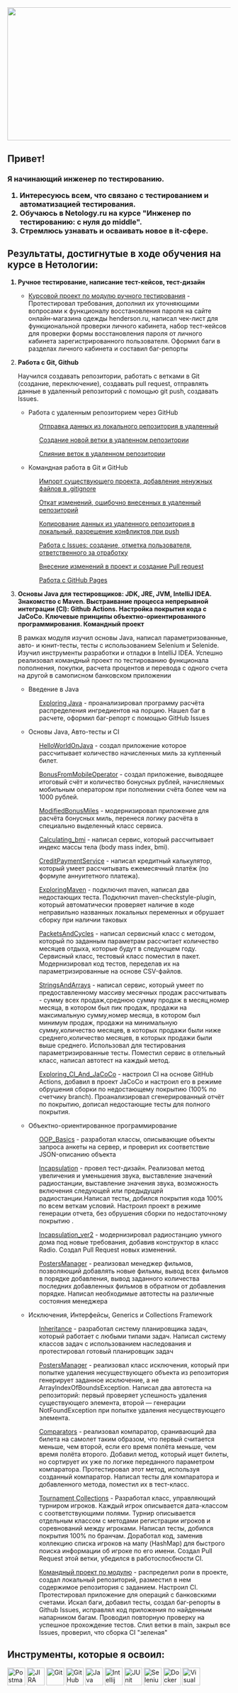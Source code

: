 <div class="Images" align ="center">
</div>
<div class="Badges-visiting" align ="center">

<img src="https://habiskerja.com/wp-content/uploads/2022/12/Improving-Your-Software-Quality-Assurance-Process-in-2021.webp"  width="1920" height="300"/>
  <!--<img src="https://komarev.com/ghpvc/?username=Stacyde&style=flat-square&color=228B22" align ="right"/>-->
  </div>

<div class="About-me" align ="left">
  <h2>Привет!
<h3>
<p>Я начинающий инженер по тестированию.</p>
<ol>
<li>Интересуюсь всем, что связано с тестированием и автоматизацией тестирования.</li>
<li>Обучаюсь в Netology.ru на курсе "Инженер по тестированию: с нуля до middle".</li>
<li>Стремлюсь узнавать и осваивать новое в it-сфере.</li>
</ol>
</div>

<!--<aside class="Tools">
<section class="Tools-section">
<div class="Tools-img" align ="left">
<h2 class="Tools-title">Статистика языков программирования, которые я использую: </h2>

[![Top Langs](https://github-readme-stats.vercel.app/api/top-langs/?username=Stacyde&layout=compact&theme=tokyonight)](https://github.com/anuraghazra/github-readme-stats)
</div>
</section>
</aside>-->

<div class="Tasks" align ="left">
<h2 class="Tasks-title">Результаты, достигнутые в ходе обучения на курсе в Нетологии: </h2>
<ol>
<b><li> Ручное тестирование, написание тест-кейсов, тест-дизайн </li></b>
 <ul>
 <li> <p><a href="https://clck.ru/3BhpmL">Курсовой проект по модулю ручного тестирования</a> - Протестировал требования, дополнил их уточняющими вопросами к функционалу восстановления пароля на сайте онлайн-магазина одежды henderson.ru, написал чек-лист для функциональной проверки личного кабинета, набор тест-кейсов для проверки формы восстановления пароля от личного кабинета зарегистрированного пользователя. Оформил баги в разделах личного кабинета и составил баг-репорты</p> </li>
 </ul>
 
<!--<b><li>HTML и CSS для тестировщиков</li></b>
<p>Умею верстать сайты на HTML и CSS и вносить изменения в существующую вёрстку.</p>
 <ul>
<li>Введение в верстку</li>
  </ul>
<ul>
 <ol> <a href="https://codepen.io/stacyde/full/PoedMMR">Вёрстка блока с кратким описанием языка HTML</a> </ol>
 <ol> <a href="https://codepen.io/stacyde/pen/JjvmPLy">Стилизация краткого описания статьи для блога Нетологии</a> </ol>
 <ol><a href="https://codepen.io/stacyde/pe">Виджет новой статьи в блоге Нетологии</a> </ol>
 </ul>
 <ul>
<li>Контентные теги</li>
 </ul>
<ul>
 <ol>  <a href="https://codepen.io/stacyde/pen/gOzBzvm">Вёрстка статьи «Чемпионат мира по футболу» для «Википедии» </ol> </li>
 <ol> <a href="https://codepen.io/stacyde/pen/dyegKdV">Вёрстка блока с иллюстрацией для статьи о Монреале</a> </ol>
 <ol> <a href="https://codepen.io/stacyde/pen/yLjRqBO">Стилизация блоков с иллюстрациями для статьи о Нью-Йорке</ol> </li>
 </ul>
<ul>
<li>Теги для вёрстки структуры контента</li>
</ul>
<ul>
  <ol> <a href="https://codepen.io/stacyde/pen/BaxGBMM">История Монреаля.Вёрстка по стандарту W3C</a> </ol>
  <ol> <a href="https://codepen.io/stacyde/pen/qBYQBao">Стилизация блока Новостей</a> </ol>
  <ol> <a href="https://codepen.io/stacyde/pen/gOzQOoV"> Добавление стилей в раздел услуг веб-студии</a> </ol>
 </ul>
<ul>
<li>Позиционирование блочных элементов</li>
  </ul>
<ul>
   <ol> <a href="https://codepen.io/stacyde/pen/jOxQYaa?editors=1100">Улучшение сайта Нетологии — исправление раздела «Наши эксперты»</a> </ol>
  <ol> <a href="https://codepen.io/stacyde/pen/MWGzQMw?editors=1100">Исправление отступов на странице "Курсы Нетологии"</a> </ol>
  <ol> <a href="https://codepen.io/stacyde/pen/MWGzVKK?editors=1100">Исправление ошибок во вложенности HTML-элементов на странице "Блог Нетология"</a> </ol>
  </ul>
<ul>
<li>Нестандартные элементы форм</li>
  </ul>
<ul>
 <ol> <a href="https://codepen.io/stacyde/pen/ZEowpQK?editors=1100">Верстка страницы «Направления Нетологии»</a> </ol>
 <ol> <a href="https://codepen.io/stacyde/pen/poVGEQW">Блок выбора города</a> </ol>
 <ol> <a href="https://codepen.io/stacyde/pen/OJZdbXp?editors=1100">Поле поиска</a> </ol>
  </ul>
<ul>
<li>Позиционирование flex-элементов</li>
  </ul>
<ul>
 <ol> <a href="https://codepen.io/stacyde/pen/oNdVRor?editors=0100">Фиксирование блоков</a> </ol>
 <ol> <a href="https://codepen.io/stacyde/pen/abGMrGM?editors=0100">Правка статьи из блога Нетологии.</a> </ol>
 <ol> <a href="https://codepen.io/stacyde/pen/YzLgbOX?editors=0100">Вёрстка текста по PSD-макету</a></ol>
 </ul>-->
 
<b><li> Работа с Git, Github </li></b>
<p>Научился создавать репозитории, работать с ветками в Git (создание, переключение), создавать pull request, отправлять данные в удаленный репозиторий с помощью git push, создавать Issues.</p>
<ul>
<li>Работа с удаленным репозиторием через GitHub</li>
  </ul>
<ul>
<ol> <a href="https://github.com/halestormik/NeuroStartUp">Отправка данных из локального репозитория в удаленный</a> </ol>
 <ol> <a href="https://github.com/halestormik/NeuroStartUp/tree/new-text">Создание новой ветки в удаленном репозитории</a> </ol>
   <ol> <a href="https://github.com/halestormik/MergeNeuroStartUp">Слияние веток в удаленном репозитории</a> </ol>
</ul>
<ul>
<li>Командная работа в Git и GitHub</li>
  </ul>
<ul>
 <ol> <a href="https://github.com/halestormik/landing">Импорт существующего проекта, добавление ненужных файлов в .gitignore</a> </ol>
 <ol> <a href="https://github.com/halestormik/Using_Revert_First_Time">Откат изменений, ошибочно внесенных в удаленный репозиторий</a></ol>
 <ol> <a href="https://github.com/halestormik/git-2-homeworks-fork">Копирование данных из удаленного репозитория в локальный, разрешение конфликтов при push</a></ol>
  <ol> <a href="https://github.com/netology-code/git-2-homeworks-issues/issues/4816">Работа с Issues: создание, отметка пользователя, ответственного за отработку</a> </ol>
  <ol> <a href="https://github.com/netology-code/git-2-homeworks-pr/pull/4826">Внесение изменений в проект и создание Pull request</a> </ol>
   <ol> <a href="https://halestormik.github.io/Portfolio/">Работа с GitHub Pages</a> </ol>
 </ul>
 
<b><li> Основы Java для тестировщиков: JDK, JRE, JVM, IntelliJ IDEA. Знакомство с Maven. Выстраивание процесса непрерывной интеграции (CI): Github Actions. Настройка покрытия кода с JaCoCo. Ключевые принципы объектно-ориентированного программирования. Командный проект</li></b>
<p>В рамках модуля изучил основы Java, написал параметризованные, авто- и юнит-тесты, тесты с использованием Selenium и Selenide. Изучил инструменты разработки и отладки в IntelliJ IDEA. Успешно реализовал командный проект по тестированию функционала пополнения, покупки, расчета процентов и перевода с одного счета на другой в самописном банковском приложении</p>

<ul>
<li>Введение в Java</li>
  </ul>
<ul>
<ol> <p><a href="https://github.com/halestormik/ExploringJava/issues/1">Exploring Java</a> - проанализировал программу расчёта распределения ингредиентов на порцию. Нашел баг в расчете, оформил баг-репорт с помощью GitHub Issues </p></ol>
</ul>
<ul>
<li>Основы Java, Авто-тесты и CI</li>
  </ul>
<ul>
 <ol> <p><a href="https://github.com/halestormik/HelloWorldOnJava/">HelloWorldOnJava</a> - cоздал приложение которое рассчитывает количество начисленных миль за купленный билет.</p></ol>
   <ol><p> <a href="https://github.com/halestormik/BonusFromMobileOperator">BonusFromMobileOperator</a> - cоздал приложение, выводящее итоговый счёт и количество бонусных рублей, начисляемых мобильным оператором при пополнении счёта более чем на 1000 рублей.</p></ol>
    <ol><p> <a href="https://github.com/halestormik/ModifiedBonusMiles">ModifiedBonusMiles</a> - модернизировал приложение для расчёта бонусных миль, перенеся логику расчёта в специально выделенный класс сервиса.</p></ol>
   <ol> <p><a href="https://github.com/halestormik/Calculating_bmi">Calculating_bmi</a> - написал сервис, который рассчитывает индекс массы тела (body mass index, bmi).</p></ol>
   <ol> <p><a href="https://github.com/halestormik/CreditPaymentService">CreditPaymentService</a> - написал кредитный калькулятор, который умеет рассчитывать ежемесячный платёж (по формуле аннуитетного платежа).</p></ol>
   <ol><p> <a href="https://github.com/halestormik/ExploringMaven">ExploringMaven</a> - подключил maven, написал два недостающих теста. Подключил maven-checkstyle-plugin, который автоматически проверяет наличие в коде неправильно названных локальных переменных и обрушает сборку при наличии таковых</p></ol>
   <ol><p> <a href="https://github.com/halestormik/PacketsAndCycles">PacketsAndCycles</a> - написал сервисный класс с методом, который по заданным параметрам рассчитает количество месяцев отдыха, которые будут в следующем году. Сервисный класс, тестовый класс поместил в пакет. Модернизировал код тестов, переделав их на параметризированные на основе CSV-файлов.</p></ol>
    <ol><p> <a href="https://github.com/halestormik/StringsAndArrays">StringsAndArrays</a> - написал сервис, который умеет по предоставленному массиву месячных продаж рассчитывать - сумму всех продаж,среднюю сумму продаж в месяц,номер месяца, в котором был пик продаж, продажи на максимальную сумму,номер месяца, в котором был минимум продаж, продажи на минимальную сумму,количество месяцев, в которых продажи были ниже среднего,количество месяцев, в которых продажи были выше среднего. Использовал для тестирования параметризированные тесты. Поместил сервис в отлельный класс, написал автотест на каждый метод.</p></ol>
      <ol><p> <a href="https://github.com/halestormik/Exploring_CI_And_JaCoCo">Exploring_CI_And_JaCoCo</a> - настроил CI на основе GitHub Actions, добавил в проект JaCoCo и настроил его в режиме обрушения сборки по недостающему покрытию (100% по счетчику branch). Проанализировал сгенерированный отчёт по покрытию, дописал недостающие тесты для полного покрытия.</p></ol> </ul>
<ul>
<li>Объектно-ориентированное программирование</li>
  </ul>
<ul>
     <ol><p> <a href="https://github.com/halestormik/OOP_Basics">OOP_Basics</a> - разработал классы, описывающие объекты запроса анкеты на сервер, и проверил их соответствие JSON-описанию объекта</p></ol>
     <ol> <p><a href="https://github.com/halestormik/9.Incapsulation">Incapsulation</a> - провел тест-дизайн. Реализовал метод увеличения и уменьшения звука, выставление значений радиостанции, выставление значения звука, возможность включения следующей или предыдущей радиостанции.Написал тесты, добился покрытия кода 100% по всем веткам условий. Настроил проект в режиме генерации отчета, без обрушения сборки по недостаточному покрытию .</p></ol>
     <ol><p> <a href="https://github.com/halestormik/9.Incapsulation/pull/2">Incapsulation_ver2</a> - модернизировал радиостанцию умного дома под новые требования, добавив конструктор в класс Radio. Создал Pull Request новых изменений.</p></ol>
     <ol><p> <a href="https://github.com/halestormik/PostersManager">PostersManager</a> - реализовал менеджер фильмов, позволяющий добавлять новые фильмы, вывод всех фильмов в порядке добавления, вывод заданного количества последних добавленных фильмов в обратном от добавления порядке. Написал необходимые автотесты на различные состояния менеджера</p></ol>
 </ul>
 <ul>
<li>Исключения, Интерфейсы, Generics и Collections Framework</li>
  </ul>
<ul>
     <ol><p> <a href="https://github.com/halestormik/13.Inheritance">Inheritance</a> - разработал систему планировщика задач, который работает с любыми типами задач. Написал систему классов задач с использованием наследования и протестировал готовый планировщик задач</p></ol>
     <ol><p> <a href="https://github.com/halestormik/14.-Exceptions">PostersManager</a> - реализовал класс исключения, который при попытке удаления несуществующего объекта из репозитория генерирует заданное исключение, а не ArrayIndexOfBoundsException. Написал два автотеста на репозиторий: первый проверяет успешность удаления существующего элемента, второй — генерации NotFoundException при попытке удаления несуществующего элемента.</p></ol>
     <ol><p> <a href="https://github.com/halestormik/15.Comparators">Comparators</a> - реализовал компаратор, сранивающий два билета на самолет таким образом, что первый считается меньше, чем второй, если его время полёта меньше, чем время полёта второго. Добавил метод, который ищет билеты, но сортирует их уже по логике переданного параметром компаратора. Протестировал этот метод, используя созданный компаратор. Написал тесты для компаратора и добавленного метода, поместил их в тест-класс.</p></ol>
     <ol><p> <a href="https://github.com/halestormik/Tournament-Collections-/pull/1">Tournament Collections</a> - Разработал класс, управляющий турниром игроков. Каждый игрок описывается дата-классом с соответствующими полями. Турнир описывается отдельным классом с методами регистрации игроков и соревнований между игроками. Написал тесты, добился покрытия 100% по бранчам. Доработал код, заменив коллекцию списка игроков на мапу (HashMap) для быстрого поиска информации об игроке по его имени. Создал Pull Request этой ветки, убедился в работоспосбности CI. </p></ol>
     <ol><p> <a href="https://github.com/halestormik/JavaDiploma">Командный проект по модулю</a> - распределил роли в проекте, создал локальный репозиторий, разместил в нем содержимое репозитория с заданием. Настроил CI. Протестировал приложение для операций с банковскими счетами. Искал баги, добавил тесты, создал баг-репорты в Github Issues, исправлял код приложения по найденным напарником багам. Проводил повторную проверку на успешное прохождение тестов. Слил ветки в main, закрыл все Issues, проверил, что сборка CI "зеленая"</p></ol>
 </ul>
<!--<b><li> Автотестирование веб-приложений на Java с использованием JUnit, Selenium, Selenide </li></b>
<p>На практике писал Unit-тесты для готового Java-проекта, проводил UI-автоматизацию тест-кейсов, составляла и автоматизировала пользовательские сценарии, анализировала готовые результаты.</p>
<ul>
<li>Основы автоматизации, платформа JUnit</li>
  </ul>
<ul>
<ol><p> <a href="https://github.com/Stacyde/Gradle_CashbackHackService">CashbackHackService</a> - создала проект на базе Gradle.Создала ветку TestNG, где добавила зависимости TestNG.Написала простые автотесты без параметризации.Создала ветку JUnit, где добавила зависимости JUnit.Написала простые автотесты без параметризации</p></ol>
<ol><p> <a href="https://github.com/Stacyde/api_test">api_test</a> - настроила CI App Veyor.Добавила зависимость json-schema-validator. Модифицировала существующие тесты так, чтобы они проверяли соответствие схеме.</p></ol>
</ul>
 <ul>
<li>Тестирование веб-интерфейсов</li>
  </ul>
<ul>
<ol><p> <a href="https://github.com/Stacyde/web">Web</a> - автоматизировала тестирование формы заказа карты с помощью Selenium.Использовала для построения окружения библиотеку webdriver manager. Протестировала функциональность: валидация полей перед отправкой.</p></ol>
<ol><p> <a href="https://github.com/Stacyde/app_card">App card</a> - автоматизировала тестирование формы заказа доставки карты с помощью Selenide</p></ol>
<ol><p> <a href="https://github.com/Stacyde/app_patterns">Patterns app</a> - автоматизировала тестирование новой функции формы заказа доставки карты с использованием Selenide. Использовала Faker, Lombok, data-классы. </p> </ol>
<ol><p><a href="https://github.com/Stacyde/api_patterns">Patterns api</a> -протестировала функцию входа через веб-интерфейс с использованием Selenide. Создала data-классы, объекты которых и преобразуются в JSON. Активировала тестовый режим. Подключила Lombok. Оценила время, которое затратила на автоматизацию, и время, за которое проверила бы те же сценарии вручную.</p></ol>
<ol><p> <a href="https://github.com/Stacyde/Bdd">Behaviour Driven Development </a> - добила тестирование функции перевода с карты на карту.Через Page Object's добавила доменные методы. Завела issues.</p></ol>
</ul>-->

<!--<ul>
<b><li> Знание различных видов виртуализации и контейнеризации, работа с Docker и Docker Compose </li></b>
</ul>
<ul>
<ol><p> <a href="https://github.com/Stacyde/Docker">Docker</a> - установила Docker и настроила его.Подготовила приложение к тестированию на СУБД PostgreSQL. Дописала остальные настройки: хост, порт, БД.</p></ol>
</ul>
<b><li>Основы JavaScript</li></b>
<ul>
<li>Знакомство с JavaScript</li>
  </ul>
<ul>
 <ol> <p><a href="https://replit.com/@stacyyde/Tax#index.js">Tax</a> - разработала приложение на JavaScript, которое может на основе информации о зарплатах посчитать с них налоги. Налог с зарплаты взимается в размере 20% и округляется в меньшую сторону до целого числа. </p></ol>
<ol> <p><a href="https://github.com/Stacyde/bjs-2-homeworks/blob/main/1.base-concepts/task.js">base-concepts</a> - написала приложение для решения квадратных уравнений (ax² + bx + c = 0) и калькулятор для расчёта выплат по ипотеке</p></ol>
<ol> <p><a href="https://github.com/Stacyde/bjs-2-homeworks/blob/main/3.arrays/task.js">arrays</a> - Создала функцию compareArrays(arr1, arr2), которая с помощью функции высшего порядка сравнивает значения двух массивов. Создала функцию getUsersNamesInAgeRange(users, gender), которая возвращает среднее значение возраста пользователей одного пола. </p></ol>
<ol> <p><a href="https://github.com/Stacyde/bjs-2-homeworks/blob/main/4.objects/task.js">objects</a> - Инкапсулировала логику работы со студентами в объекты так, чтобы создавались студенты и можно было устанавливать им предмет, добавлять оценки, считать средний балл и отчислять. Создала функцию-конструктор и аргументы функций сохранила в свойства. Использовала метод hasOwnProperty для поиска свойства в самом объекте. Для суммирования массива использовала метод forEach. Импользовала оператор delete для удаления свойств. </p></ol>
<ol> <p><a href="https://github.com/Stacyde/bjs-2-homeworks/blob/main/5.classes/task.js">classes</a> - </p></ol>
</ul>

<b><li>Автоматизация тестирования веб-интерфейсов</li></b>

<ul>
<li>Использование JS в браузере. Тестирование, дебаггинг.</li>
  </ul>
<ul>
 <ol> <p><a href="https://github.com/Stacyde/debugger">debugger</a> - Установила VS Code и настроила конфигурацию дебагера для VS Code. </p></ol>
</ul>

<ul>
<li>Знакомство с платформой Node.js</li>
  </ul>
<ul>
 <ol> <p><a href="https://github.com/Stacyde/customization">customization</a> - Скачала и установила (LTS версию) последнюю стабильную версию Node.js. Инициализировала npm-пакет. Установила плагины GitLens, Prettier, Eslint, Beautify. Сконфигурируйте Eslint и Prettier. Создала конфигурацию дебагера для отладки js с использованием Node.js.</p></ol>
 </ul>

<ul>
<li>Jest. Playwright</li>
  </ul>
<ul>
 <ol> <p><a href="https://github.com/Stacyde/jsaqa-code/tree/main/7.3/jest">jest</a> - Установила и настроила Jest. Написала Unit-тесты с использованием jest. Добавила отчеты и задала критерии, где будут работать отчёты, а также параметры, которые исключают проверку в определённых местах проекта. Добавлиа параметры покрытия: branches:100, functions:100, lines:100. </p></ol>
 <ol> <p><a href="https://github.com/Stacyde/jsaqa-code/tree/main/7.3/playwright">playwright</a> - Установила и настроила playwright. Написала два UI-теста на авторизацию на Playwright. Для успешной авторизации создала файл user.js с использованием module.exports, где положила в него свой email и password как константы. Предворительно добавила user.js в .gitignore, чтобы файол не попал в публичный репозиторий и импортировала данные в тесты. Прописала необходимые настройки в playwright.config.js, такие как: использование браузера chromium, добавление скриншота после провала теста, открытие devtols при проходе теста и др. </p></ol> </ul>

<ul>
<li>Puppeteer</li>
  </ul>
<ul>
 <ol> <p><a href="https://github.com/Stacyde/jsaqa-code/blob/main/7.4/puppeteer/gh.test.js">puppeteer</a> - Установила и настроила Puppeteer. Написала три теста на проверку заголовков на других страницах GitHub на Puppeteer. Настроила тайм-ауты для каждого теста в отдельности и убрала тайм-ауты из конфигурации. Прописала необходимые настройки в jest-puppeteer.config.js, такие как: открытие devtols при проходе теста и др. Настроила отчет о процессе запуска. </p></ol>
<ol> <p><a href="https://github.com/Stacyde/jsaqa-code/tree/main/7.5/puppeteer-2">Puppeeter, ч.2</a> - Создала проект с использованием Puppeteer. Написала 2 happy path теста и 1 — sad path. Написала вспомогательные функции которые: выбирает место и ряд, выбирает фильм и зал, выбирает конкретный день. Подключила Cucumber к проекту и организовала BDD подход для тестов.</p></ol>
</ul>

<ul>
<li>Cypress</li>
</ul>
<ul>
<ol> <p><a href="https://github.com/Stacyde/jsaqa-code/tree/main/7.6/cypress/cypress">Cypress</a> - Установила Cypress и настроила проект. Добавили 4 теста для проверки функциональности работы с книгами в избранном и 3 теста для авторизации. Вынесла все повторяющиеся шаги в кастомные команды. Настроила два конфигурационных файла - добавила параметры view-port для двух разных размеров экрана и запустила тесты, используя каждую конфигурацию из командной строки. Настроила 4 скрипта для запуска в режимах headded и headless и разные браузеры для каждой из конфигураций. </p></ol>
<ol> <p><a href="">Cypress , ч.2</a> - </p></ol>
</ul>

<b><li>Тестирование мобильных приложений</li></b>
<ul>
<li>Мануальное тестирование мобильных приложений</li>
  </ul>
<ul>
 <ol> <p><a href="https://docs.google.com/spreadsheets/d/1evXco8ZbtohDCzDYHocLoVrmZzDyLUX3kSkMA9MxvAM/edit#gid=0">Ручное тестирование мобильных приложений. Введение.</a>
 - Составила чек-лист для тестирования онлайн-кинотеатра с учетом дополнительных требований к приложению. Протестировала приложение Everybook с применением техники исследовательского тестирования. Завела функциональные или GUI-баги. Написала краткий отчет о том, как тестировать оплаты на конечной версии мп, т. е. на окружении, доступном всем юзерам, и на тестовой версии, доступной тестировщикам и разработчикам. </p></ol>
</ul>
<ul>
 <ol> <p><a href="https://docs.google.com/spreadsheets/d/15VrTIKpfINkksOHS99B7B8xezq8giRYAug2-UYPCTpY/edit#gid=113470249">Тестирование iOS-приложений</a>
 - Проанализировала все выпуски следующих версий после iOS 13 и новых требований к приложениям от Apple.
Определила, какие особенности этих версий iOS и требования от Apple важно учесть при доработке приложения. Определила, какие данные передам, чтобы меня смогли оперативно добавить в TestFlight.</p></ol>
</ul>
<ul>
 <ol> <p><a href="https://docs.google.com/spreadsheets/d/1KjmO5H8VDxbjIS_OxGhO2evpjo-fTnK7UEkEtNTifXE/edit#gid=0">Тестирование Android-приложений</a>
 - Сформировала возможные причины поведения(запрос обрабатывается в течение приблизительно 7 сек.) приложения на устройстве Android. Написала, какие действия совершу с устройством в первую очередь, чтобы убедиться, что это точно не проблема устройства. Составила чек-лист тестирования подписок для приложения. Включила на устройстве меню разработчика и функции в нём, такие как:показывать границы элементов, показывать нажатия и касания, установить настройку ANR, установить лимит фоновых процессов, установить приложение Fake GPS Location. </p></ol>
</ul>
<ul>
 <ol> <p><a href="https://docs.google.com/spreadsheets/d/1J0NHjr24IFYTVAvmTP5caeAZW-8ZDgvexspQjDCooY0/edit#gid=455997905">Виды тестирования в контексте мобильных устройств</a>
 - Выбрала какой вид тестирования нужно провести для конкретного приложения. Привела пять причин, по которым пользователь не может успешно зарегистрироваться. Привела перечень шагов, как поступить если: приложение работает в соответствие с описаниями в бизнес-требованиях, а юзеры пишут, что это баг. Привела примеры проверок для требований по доступности. </p></ol>
</ul>
<ul>
 <ol> <p><a href="https://docs.google.com/spreadsheets/d/1AxmfKITh-Uwnj51lvIBD8YdX4wTlw2Az5pIj9rZkpWM/edit#gid=2130215663">Выбор устройств для тестирования</a>
 - Составила список из 10 устройств, на которых буду тестировать мобильное приложение перед запуском. Подобрала 5 телефонов для тестирования на iOS, которые позволят охватить максимальное количество пользователей и максимальное количество разных аспектов устройств исходя из статистики предоставленной аналитиками. Объяснила в каком случае оптимально использовать эмулятор или симулятор, а в каком — реальное устройство. </p></ol>
</ul>
<ul>
<ol> <p><a href="https://docs.google.com/spreadsheets/d/1_hzYvvj6GQZMlO04fp5hr4c_bcOo0OudoHyWTlHsQ-U/edit#gid=0">Инструменты для ручного тестирования мобильных приложений</a> - Установила и настроила Android Debug Bridge (ADB). На смартфоне разрешила отладку по usb. Установила с помощью команды adb install apk файл с пк на смартфон. С помощью команды adb logcat сняла логи с мп и сохранила их в текстовый файл с помощью > logcat.txt. Провела функциональный тест мп и сохранила log файл с ошибкой в txt формате(с именем пакета приложения в логах). Провела стресс-тестирование предоставленного мп с помощью adb shell monkey. Провела анализ стектрейса ошибок. </p></ol>
</ul>
<ul>
<ol> <p><a href="https://docs.google.com/document/d/1aut4UZfAW5u6lT3Q4u4T1OJE5YX2XI0v1pSPqw3Flnc/edit">Снифферинг. Настройка и возможности</a> - Установила и настроила Charles. Для имитации ошибок использовала функцию Throttle. Выставила медленное соединени - 3G, например, и проверила как приложение будет отрабатывать по таймауту. Выделила минимальное и максимальное время запроса. Также использовала функцию rewrite, где подменила код ошибки запроса. Отследила трафик и приложила ссылку на картинку заголовка статей из Charles. </p></ol>
</ul>

<ul>
<li>Автоматизация тестирование мобильных приложений</li>
  </ul>
<ul>
<ol> <p><a href="https://github.com/Stacyde/Android_studio">Автоматизация тестирования мобильных приложений</a> - Скачала и установила Android Studio. Запустила apk-файл на эмуляторе. Написала автотест с помощью Espresso Test Recorder. Решила ошибку - No static method forceEnableAppTracing(), добавив в build.gradle implementation androidx.tracing:tracing:1.1.0. </p></ol>
</ul>
<ul>
<ol> <p><a href="https://github.com/Stacyde/UIAutomator">UIAutomator. Автоматизация тестирования Android</a> - Написала 4 теста на модельное приложение. Для определения ID у TextView использовала инструмент UI Automator Viewer. Настроила инструмент GitHub Actions для GitHub репозитория.</p></ol>
</ul>



<b><li>Тестирование производительности</li></b>
<ul>
<ol> <p><a href="https://docs.google.com/document/d/1dzAE3nRIr2lXDyfvMQd6fhaEv84wLGlCSqveMReRF7o/edit">Введение в тестирование производительности</a> - Определила список вопросов, которые нужно задать менеджеру проекта. Составила профиль нагрузки. Определила, какие виды тестирования нужно провести, и аргументировала свой ответ. Создала профиль нагрузки на основе полученной информации. Создала план тестирования. </p></ol>

<ol> <p><a href="https://github.com/Stacyde/Load_environment">Подготовка стенда тестирования</a> - Развернула систему мониторинга на базе telegraf + influxDB. Сделала частоту отправки метрик каждые 60 секунд, подключила метрики оперативной памяти и swap, жёсткого диска и сети. Развернула систему мониторинга на базе node-exporter + prometheus. Сделала частоту отправки метрик каждые 36 секунд. Использовала дашборды grafana. </p></ol>

<ol> <p><a href="https://docs.google.com/document/d/1pxm2zaYVFbU5xlDiRNE-Y2kgJiq-pr0PSHyV10OBMVc/edit">Создание нагрузочных тестов WEB</a> - Установила плагин blazemeter. Записала тест добавления комментария с помощью системы blazemeter. Проиграла скрипт добавления комментария в системе blazemeter. Запустила контейнеры в режиме сервиса. Разрешила (выполнила скрипт) ошибку при открытии сайта кинотеатра - Array['errMessage']. Написала тест в Jmeter по открытию сайта http://localhost:8000/ и получению QR-кода билета. Выполнила сценарий с помощью View Results Tree. </p></ol>

<ol> <p><a href="https://github.com/Stacyde/Load_db">Проведение нагрузочного тестирования DB</a> - Установила и авторизовалась в WordPress. Установила Dbeaver и подключила к БД. Проверила доступ к комментариям в бд. Установила, вызвала и проверила 2 хранимые процедуры бд wp. Создала и запустила Test в Jmeter (Вставила Thread Group, добавить настройку подключения к БД, добавила jdbc request). Скачала драйвер mysql и установила его. Проанализировала результаты тестов. Измерила время отклика вызова процедуры dbrepeat_v2, dbrepeat_v1 с помощью - jp@gc - Response Times Over Time. </p></ol>

<ol> <p><a href="https://github.com/Stacyde/Metrics">Подготовка отчета о тестировании. Завершение проекта.</a> - Составила отчёт о проведённых испытаниях. Измерила время отклика вызова процедуры dbrepeat_v2, dbrepeat_v1 с помощью - jp@gc - Response Times Over Time. </p></ol>

</ul>

<b><li>Тестирование безопасности</li></b>
<ul>
<ol> <p><a href="https://docs.google.com/document/d/1_aK4CUMB28YdXpkoKEes-sx0QvNvCcKkd_R85SkHuRk/edit">Введение в тестирование безопасности</a> - Установила Wireshark. Запустила захват трафика с интерфейса. В фоне запустила браузер и перешла на сайт. Отфильтровала в трафике протокол UDP. Открыла уровень UDP. Определила, между какими портами происходит передача данных. Отфильтровала в трафике протокол DNS. Открыла уровень DNS. Выделила обнаруженные флаги протокола DNS. Установила Firefox и OWASP ZAP. Запустила встроенный браузер. Перешла на сайт Нетологии и определила ID специальности - Инженет по тестированию. </p></ol></ul>
<ul>
<ol> <p><a href="https://docs.google.com/spreadsheets/d/1uF_IWbs8VHCWUfVBh9LThKMmXsAD5OPgg69BbZld2Tc/edit#gid=0">Инъекции и уязвимости на уровне ОС</a> - Составила план тестирования приложения, имеющего два поля:Числовое — двухбайтная величина( Проверила числовое переполнение). Символьное — строка до 50 символов (Проверила на переполнение буфера и Input Validation.) Предложила Whitelist для символьного поля, если известно, что в нём указывается путь, по которому следует получить список файлов. </p></ol>

<ol> <p><a href="https://docs.google.com/spreadsheets/d/1HDCqYAyH7j9MEJq70scl00xT3hXH7XL4yNybczrPTR8/edit#gid=0">SQL, XSS, Code и другие инъекции</a> - Составила план тестирования карточки товара для выявления XSS и SQL-инъекций. Дополнительно: Запустила DVWA в контейнере Docker и выполнила одну из проверок на sql - инъекции.</p></ol>

<ol> <p><a href="https://docs.google.com/document/d/1Va_PCqohMDs-EJqcrF4kmhq-yHrBDoUKWfCV5FhgnW8/edit">Сетевая безопасность</a> - Скачала и установила сканер Nmap.
Просканировала хост scanme.nmap.org. Указала сколько сетевых служб запущено на указанном хосте, указала какое ПО используется в качестве веб-сервера и какая ОС скорее всего используется на сервере. </p></ol>
</ul>-->

</ol>
</div>

<aside class="Tools">
<section class="Tools-section">
<div class="Tools-img" align ="left">
<h2 class="Tools-title">Инструменты, которые я освоил: </h2>
  <img src="https://logowiki.net/uploads/logo/p/postman.svg" title="Postman" alt="Postman" width="40" height="40"/>
  <img src="https://u.netology.ru/backend/uploads/page_assets/images/file/46328/tools_JIRA_color.png" title="JIRA" alt="JIRA" width="40" height="40"/>
  <img src="https://cdn.freebiesupply.com/logos/large/2x/git-icon-logo-png-transparent.png" title="Git" alt="Git" width="40" height="40"/>
  <img src="https://u.netology.ru/backend/uploads/page_assets/images/file/46300/tools_GitHub_color.png" title="GitHub" alt="GitHub" width="40" height="40"/>
  <img src="https://u.netology.ru/backend/uploads/page_assets/images/file/46322/tools_Java_color.png" title="Java" alt="Java" width="40" height="40"/>
  <img src="https://www.digiseller.ru/preview/554839/p1_3426434_98691a2e.png" title="Intellij IDEA" alt="Intellij IDEA" width="40" height="40"/>
  <img src="https://u.netology.ru/backend/uploads/page_assets/images/file/46327/tools_JUnit_color.png" title="JUnit" alt="JUnit" width="40" height="40"/>
  <img src="https://raw.githubusercontent.com/detain/svg-logos/780f25886640cef088af994181646db2f6b1a3f8/svg/selenium-logo.svg" title="Selenium" alt="Selenium" width="40" height="40"/>
  <img src="https://u.netology.ru/backend/uploads/page_assets/images/file/46306/tools_Docker_color.png" title="Docker" alt="Docker" width="40" height="40"/>
  <img src=https://42crunch.com/wp-content/uploads/2022/08/Free-Tools-Page-Icons_Visual-Studio-Code-1536x1536.png" title="Visual Studio Code" alt="Visual Studio Code" width="40" height="40"/>
</div>
</section>
</aside>
